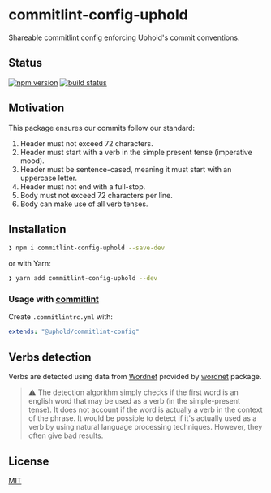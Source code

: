 # commitlint-config-uphold

Shareable commitlint config enforcing Uphold's commit conventions.

## Status

[![npm version][npm-image]][npm-url]
[![build status][ci-image]][ci-url]

## Motivation

This package ensures our commits follow our standard:

1. Header must not exceed 72 characters.
1. Header must start with a verb in the simple present tense (imperative mood).
1. Header must be sentence-cased, meaning it must start with an uppercase letter.
1. Header must not end with a full-stop.
1. Body must not exceed 72 characters per line.
1. Body can make use of all verb tenses.

## Installation

```sh
❯ npm i commitlint-config-uphold --save-dev
```

or with Yarn:

```sh
❯ yarn add commitlint-config-uphold --dev
```

### Usage with [commitlint](https://commitlint.js.org/)

Create `.commitlintrc.yml` with:

```yml
extends: "@uphold/commitlint-config"
```

## Verbs detection

Verbs are detected using data from [Wordnet](https://wordnet.princeton.edu/) provided by [wordnet](https://www.npmjs.com/package/wordnet) package.

> ⚠️ The detection algorithm simply checks if the first word is an english word that may be used as a verb (in the simple-present tense). It does not account if the word is actually a verb in the context of the phrase. It would be possible to detect if it's actually used as a verb by using natural language processing techniques. However, they often give bad results.

## License

[MIT](https://opensource.org/licenses/MIT)

[npm-image]: https://img.shields.io/npm/v/@uphold/commitlint-config.svg
[npm-url]: https://www.npmjs.com/package/@uphold/commitlint-config
[ci-image]: https://github.com/uphold/commitlint-config-uphold/actions/workflows/ci.yml/badge.svg?branch=master
[ci-url]: https://github.com/uphold/commitlint-config-uphold/actions/workflows/ci.yml
